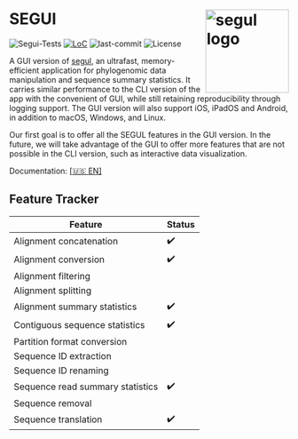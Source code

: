 # SEGUI <img src="https://raw.githubusercontent.com/hhandika/segui/main/assets/images/logo.png" alt="segul logo" align="right" width="150"/>

![Segui-Tests](https://github.com/hhandika/segui/workflows/SEGUI-Tests/badge.svg)
[![LoC](https://tokei.rs/b1/github/hhandika/segui?category=code)](https://github.com/XAMPPRocky/tokei)
![last-commit](https://img.shields.io/github/last-commit/hhandika/segui)
![License](https://img.shields.io/github/license/hhandika/segui)

A GUI version of [segul](https://github.com/hhandika/segul), an ultrafast, memory-efficient application for phylogenomic data manipulation and sequence summary statistics. It carries similar performance to the CLI version of the app with the convenient of GUI, while still retaining reproducibility through logging support. The GUI version will also support iOS, iPadOS and Android, in addition to macOS, Windows, and Linux.

Our first goal is to offer all the SEGUL features in the GUI version. In the future, we will take advantage of the GUI to offer more features that are not possible in the CLI version, such as interactive data visualization.

Documentation: [[:us: EN]](https://docs.page/hhandika/segul-docs/gui_overview)

## Feature Tracker

| Feature                          | Status             |
| -------------------------------- | ------------------ |
| Alignment concatenation          | :heavy_check_mark: |
| Alignment conversion             | :heavy_check_mark: |
| Alignment filtering              |                    |
| Alignment splitting              |                    |
| Alignment summary statistics     | :heavy_check_mark: |
| Contiguous sequence statistics   | :heavy_check_mark: |
| Partition format conversion      |                    |
| Sequence ID extraction           |                    |
| Sequence ID renaming             |                    |
| Sequence read summary statistics | :heavy_check_mark: |
| Sequence removal                 |                    |
| Sequence translation             | :heavy_check_mark: |
